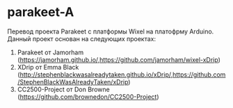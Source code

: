 # parakeet-A

Перевод проекта Parakeet с платформы Wixel на платофрму Arduino.<br>
Данный проект основан на следующих проектах:<br>
1. Parakeet от Jamorham (https://jamorham.github.io/,https://github.com/jamorham/wixel-xDrip)<br>
2. XDrip от Emma Black (http://stephenblackwasalreadytaken.github.io/xDrip/,https://github.com/StephenBlackWasAlreadyTaken/xDrip)<br>
3. CC2500-Project от Don Browne (https://github.com/brownedon/CC2500-Project)<br>
